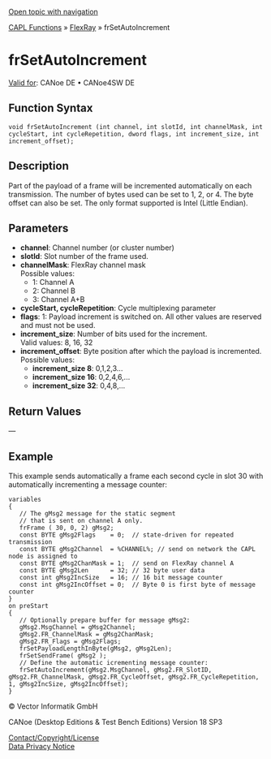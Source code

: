 [Open topic with navigation](../../../../../CANoeDEFamily.htm#Topics/CAPLFunctions/FlexRay/Functions/CAPLfunctionFRSetAutoIncrement.md)

[CAPL Functions](../../CAPLfunctions.md) » [FlexRay](../CAPLfunctionsFlexrayOverview.md) » frSetAutoIncrement

# frSetAutoIncrement

[Valid for](../../../Shared/FeatureAvailability.md): CANoe DE • CANoe4SW DE

## Function Syntax

```plaintext
void frSetAutoIncrement (int channel, int slotId, int channelMask, int cycleStart, int cycleRepetition, dword flags, int increment_size, int increment_offset);
```

## Description

Part of the payload of a frame will be incremented automatically on each transmission. The number of bytes used can be set to 1, 2, or 4. The byte offset can also be set. The only format supported is Intel (Little Endian).

## Parameters

- **channel**: Channel number (or cluster number)
- **slotId**: Slot number of the frame used.
- **channelMask**: FlexRay channel mask  
  Possible values:
  - 1: Channel A
  - 2: Channel B
  - 3: Channel A+B
- **cycleStart, cycleRepetition**: Cycle multiplexing parameter
- **flags**: 1: Payload increment is switched on. All other values are reserved and must not be used.
- **increment_size**: Number of bits used for the increment.  
  Valid values: 8, 16, 32
- **increment_offset**: Byte position after which the payload is incremented.  
  Possible values:
  - **increment_size 8**: 0,1,2,3...
  - **increment_size 16**: 0,2,4,6,...
  - **increment_size 32**: 0,4,8,...

## Return Values

—

## Example

This example sends automatically a frame each second cycle in slot 30 with automatically incrementing a message counter:

```plaintext
variables
{
   // The gMsg2 message for the static segment
   // that is sent on channel A only.
   frFrame ( 30, 0, 2) gMsg2;
   const BYTE gMsg2Flags    = 0;  // state-driven for repeated transmission
   const BYTE gMsg2Channel  = %CHANNEL%; // send on network the CAPL node is assigned to
   const BYTE gMsg2ChanMask = 1;  // send on FlexRay channel A
   const BYTE gMsg2Len      = 32; // 32 byte user data
   const int gMsg2IncSize   = 16; // 16 bit message counter
   const int gMsg2IncOffset = 0;  // Byte 0 is first byte of message counter
}
on preStart
{
   // Optionally prepare buffer for message gMsg2:
   gMsg2.MsgChannel = gMsg2Channel;
   gMsg2.FR_ChannelMask = gMsg2ChanMask;
   gMsg2.FR_Flags = gMsg2Flags;
   frSetPayloadLengthInByte(gMsg2, gMsg2Len);
   frSetSendFrame( gMsg2 );
   // Define the automatic icrementing message counter:
   frSetAutoIncrement(gMsg2.MsgChannel, gMsg2.FR_SlotID, gMsg2.FR_ChannelMask, gMsg2.FR_CycleOffset, gMsg2.FR_CycleRepetition, 1, gMsg2IncSize, gMsg2IncOffset);
}
```

© Vector Informatik GmbH

CANoe (Desktop Editions & Test Bench Editions) Version 18 SP3

[Contact/Copyright/License](../../../Shared/ContactCopyrightLicense.md)  
[Data Privacy Notice](https://www.vector.com/int/en/company/get-info/privacy-policy/)
